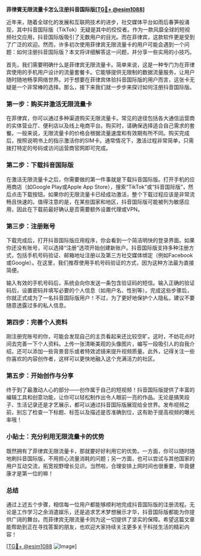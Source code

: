 **菲律賓无限流量卡怎么注册抖音国际版[[TG💪+ @esim1088](https://t.me/s/esim1088)]**

近年来，随着全球化的发展和互联网技术的进步，社交媒体平台如雨后春笋般涌现，其中抖音国际版（TikTok）无疑是其中的佼佼者。作为一款风靡全球的短视频社交应用，抖音国际版吸引了无数用户的目光。而在菲律宾，这款软件更是受到了广泛的欢迎。然而，许多初次使用菲律宾无限流量卡的用户可能会遇到一个问题：如何注册抖音国际版？本文将详细解答这一问题，并分享一些实用的小技巧。

首先，我们需要明确什么是菲律宾无限流量卡。简单来说，这是一种专门为在菲律宾使用的手机用户设计的流量套餐卡。它能够提供无限制的数据流量服务，让用户随时随地畅享网络世界。对于想要在菲律宾体验抖音国际版的用户而言，这张卡无疑是一个非常棒的选择。那么，接下来我们就一步步来探讨如何注册抖音国际版。

### **第一步：购买并激活无限流量卡**

在菲律宾，你可以通过多种渠道购买无限流量卡。常见的途径包括各大通信运营商的实体营业厅、便利店以及线上电商平台。购买时，请确保选择适合自己需求的套餐。一般来说，无限流量卡的价格会根据流量速度和有效期有所不同。购买完成后，按照说明书上的指示激活你的SIM卡。通常情况下，激活过程非常简单，只需拨打特定的号码或访问运营商官网即可完成。

### **第二步：下载抖音国际版**

在激活无限流量卡之后，你需要做的第一件事就是下载抖音国际版。打开手机的应用商店（如Google Play或Apple App Store），搜索“TikTok”或“抖音国际版”，然后点击下载按钮。如果你的无限流量卡已经成功激活，整个下载过程应该是非常流畅且快速的。值得注意的是，在某些国家和地区，抖音国际版可能被列为敏感应用，因此在下载前最好确认是否需要额外设置代理或VPN。

### **第三步：注册账号**

下载完成后，打开抖音国际版应用程序，你会看到一个简洁明快的登录界面。如果你还没有账号，可以选择“注册”选项开始创建新账户。抖音国际版支持多种注册方式，包括手机号码验证、邮箱地址注册以及第三方社交媒体绑定（例如Facebook或Google）。在这里，我们推荐使用手机号码验证的方式，因为这种方法最为直接简便。

输入有效的手机号码后，系统会向你发送一条包含验证码的短信。输入正确的验证码后，设置密码并填写必要的个人信息（如用户名、性别等）。完成这些步骤后，你就正式成为了一名抖音国际版用户！不过，为了更好地保护个人隐私，建议不要随意透露过多的私人信息。

### **第四步：完善个人资料**

刚注册完账号的你，可能会发现自己的主页看起来还比较空旷。这时，不妨花点时间去完善一下个人资料。上传一张清晰美观的头像图片，编写一段吸引人的自我介绍，还可以添加一些背景音乐或者特效滤镜来提升视频质量。此外，记得关注一些你喜欢的内容创作者，这样可以更快地融入这个充满活力的社区。

### **第五步：开始创作与分享**

终于到了最激动人心的部分——创作属于自己的短视频！抖音国际版提供了丰富的编辑工具和创意功能，让你可以轻松制作出令人眼前一亮的作品。无论是搞笑段子、生活记录还是才艺展示，都可以通过抖音国际版展现给全世界。发布视频之前，别忘了检查一下标题、标签以及描述是否准确到位，这有助于提高视频的曝光率哦！

### **小贴士：充分利用无限流量卡的优势**

既然拥有了菲律宾无限流量卡，那就要好好利用它的优势。一方面，你可以随时随地刷抖音国际版，不用担心流量消耗的问题；另一方面，也可以尝试与其他国家的用户互动交流，拓宽视野增长见识。当然啦，合理安排上网时间也很重要，毕竟健康才是第一位的嘛！

### **总结**

通过上述五个步骤，相信每一位用户都能够顺利地完成抖音国际版的注册流程。无论是工作学习之余消遣娱乐，还是追求艺术梦想展示才华，抖音国际版都能为你提供广阔的舞台。而菲律宾无限流量卡则为这一切提供了坚实的保障。希望这篇文章能帮助到正在寻找答案的朋友，也欢迎大家持续关注更多关于科技生活的精彩内容！

[[TG💪+ @esim1088](https://t.me/s/esim1088) ![Image](https://i.postimg.cc/4NQfJmqS/Snipaste-2025-05-13-00-14-12.png)]